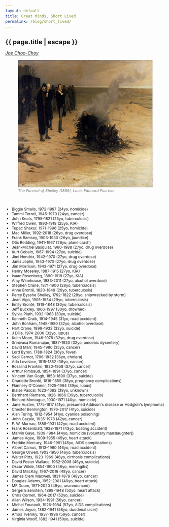 ```yaml
---
layout: default
title: Great Minds, Short Lived
permalink: /blog/short_lived/
---
```


<h1 style="font-size:20px" class="mt-5" itemprop="name headline">{{ page.title | escape }}</h1>
<span style="font-size:14px"><i><a href="https://jchooch.github.io/">Joe Choo-Choy</a></i></span>

<figure>
	<img src="/assets/shelley_funeral.jpg" alt="The Funeral of Shelley" height="400">
	<figcaption style="font-size:12px;color:grey;"><i>The Funeral of Shelley (1889), Louis Edouard Fournier</i></figcaption>
</figure>
<br>

<ul style="font-size:12px;">
	<li>Biggie Smalls, 1972-1997 (24yo, homicide)</li>
	<li>Tammi Terrell, 1945-1970 (24yo, cancer)</li>
	<li>John Keats, 1795-1821 (25yo, tuberculosis)</li>
	<li>Wilfred Owen, 1893-1918 (25yo, KIA)</li>
	<li>Tupac Shakur, 1971-1996 (25yo, homicide)</li>
	<li>Mac Miller, 1992-2018 (26yo, drug overdose)</li>
	<li>Frank Ramsey, 1903-1930 (26yo, jaundice)</li>
	<li>Otis Redding, 1941-1967 (26yo, plane crash)</li>
	<li>Jean-Michel Basquiat, 1960-1988 (27yo, drug overdose)</li>
	<li>Kurt Cobain, 1967-1994 (27yo, suicide)</li>
	<li>Jimi Hendrix, 1942-1970 (27yo, drug overdose)</li>
	<li>Janis Joplin, 1943-1970 (27yo, drug overdose)</li>
	<li>Jim Morrison, 1943-1971 (27yo, drug overdose)</li>
	<li>Henry Moseley, 1887-1915 (27yo, KIA)</li>
	<li>Isaac Rosenberg, 1890-1918 (27yo, KIA)</li>
	<li>Amy Winehouse, 1983-2011 (27yo, alcohol overdose)</li>
	<li>Stephen Crane, 1871-1900 (28yo, tuberculosis)</li>
	<li>Anne Brontë, 1820-1849 (29yo, tuberculosis)</li>
	<li>Percy Bysshe Shelley, 1792-1822 (29yo, shipwrecked by storm)</li>
	<li>Jean Vigo, 1905-1934 (29yo, tuberculosis)</li>
	<li>Emily Brontë, 1818-1848 (30yo, tuberculosis)</li>
	<li>Jeff Buckley, 1966-1997 (30yo, drowned)</li>
	<li>Sylvia Plath, 1932-1963 (30yo, suicide)</li>
	<li>Kenneth Craik, 1914-1945 (31yo, road accident)</li>
	<li>John Bonham, 1948-1980 (32yo, alcohol overdose)</li>
	<li>Hart Crane, 1899-1932 (32yo, suicide)</li>
	<li>J Dilla, 1974-2006 (32yo, lupus)</li>
	<li>Keith Moon, 1946-1978 (32yo, drug overdose)</li>
	<li>Srinivasa Ramanujan, 1887-1920 (32yo, amoebic dysentery)</li>
	<li>David Marr, 1945-1980 (35yo, cancer)</li>
	<li>Lord Byron, 1788-1824 (36yo, fever)</li>
	<li>Sadi Carnot, 1796-1832 (36yo, cholera)</li>
	<li>Ada Lovelace, 1815-1852 (36yo, cancer)</li>
	<li>Rosalind Franklin, 1920-1958 (37yo, cancer)</li>
	<li>Arthur Rimbaud, 1854-1891 (37yo, cancer)</li>
	<li>Vincent Van Gogh, 1853-1890 (37yo, suicide)</li>
	<li>Charlotte Brontë, 1816-1855 (38yo, pregnancy complications)</li>
	<li>Flannery O'Connor, 1925-1964 (39yo, lupus)</li>
	<li>Blaise Pascal, 1623-1662 (39yo, unknown)</li>
	<li>Bernhard Riemann, 1826-1866 (39yo, tuberculosis)</li>
	<li>Richard Montague, 1930-1971 (40yo, homicide)</li>
	<li>Jane Austen, 1775-1817 (41yo, presumed Addison's disease or Hodgkin's lymphoma)</li>
	<li>Chester Bennington, 1976-2017 (41yo, suicide)</li>
	<li>Alan Turing, 1912-1954 (41yo, cyanide poisoning)</li>
	<li>John Cazale, 1935-1978 (42yo, cancer)</li>
	<li>F. W. Murnau, 1888-1931 (42yo, road accident)</li>
	<li>Frank Rosenblatt, 1928-1971 (43yo, boating accident)</li>
	<li>Marvin Gaye, 1939-1984 (44yo, homicide [voluntary manslaughter])</li>
	<li>James Agee, 1909-1955 (45yo, heart attack)</li>
	<li>Freddie Mercury, 1946-1991 (45yo, AIDS complications)</li>
	<li>Albert Camus, 1913-1960 (46yo, road accident)</li>
	<li>George Orwell, 1903-1950 (46yo, tuberculosis)</li>
	<li>Walter Pitts, 1923-1969 (46yo, cirrhosis complications)</li>
	<li>David Foster Wallace, 1962-2008 (46yo, suicide)</li>
	<li>Oscar Wilde, 1854-1900 (46yo, meningitis)</li>
	<li>David MacKay, 1967-2016 (48yo, cancer)</li>
	<li>James Clerk Maxwell, 1831-1879 (48yo, cancer)</li>
	<li>Douglas Adams, 1952-2001 (49yo, heart attack)</li>
	<li>MF Doom, 1971-2020 (49yo, unannounced)</li>
	<li>Sergei Eisenstein, 1898-1948 (50yo, heart attack)</li>
	<li>Chris Cornell, 1964-2017 (52yo, suicide)</li>
	<li>Allan Wilson, 1934-1991 (56yo, cancer)</li>
	<li>Michel Foucault, 1926-1984 (57yo, AIDS complications)</li>
	<li>James Joyce, 1882-1941 (58yo, duodenal ulcer)</li>
	<li>Amos Tversky, 1937-1996 (59yo, cancer)</li>
	<li>Virginia Woolf, 1882-1941 (59yo, suicide)</li>
</ul>

<!--
Addendum: Oeuvrevory
-->